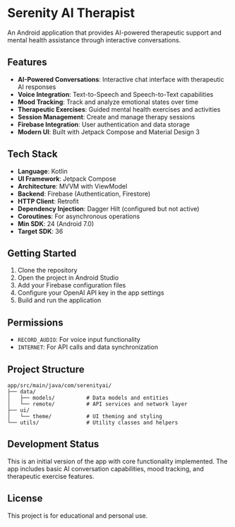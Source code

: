 # Serenity AI Therapist

An Android application that provides AI-powered therapeutic support and mental health assistance through interactive conversations.

## Features

- **AI-Powered Conversations**: Interactive chat interface with therapeutic AI responses
- **Voice Integration**: Text-to-Speech and Speech-to-Text capabilities
- **Mood Tracking**: Track and analyze emotional states over time
- **Therapeutic Exercises**: Guided mental health exercises and activities
- **Session Management**: Create and manage therapy sessions
- **Firebase Integration**: User authentication and data storage
- **Modern UI**: Built with Jetpack Compose and Material Design 3

## Tech Stack

- **Language**: Kotlin
- **UI Framework**: Jetpack Compose
- **Architecture**: MVVM with ViewModel
- **Backend**: Firebase (Authentication, Firestore)
- **HTTP Client**: Retrofit
- **Dependency Injection**: Dagger Hilt (configured but not active)
- **Coroutines**: For asynchronous operations
- **Min SDK**: 24 (Android 7.0)
- **Target SDK**: 36

## Getting Started

1. Clone the repository
2. Open the project in Android Studio
3. Add your Firebase configuration files
4. Configure your OpenAI API key in the app settings
5. Build and run the application

## Permissions

- `RECORD_AUDIO`: For voice input functionality
- `INTERNET`: For API calls and data synchronization

## Project Structure

```
app/src/main/java/com/serenityai/
├── data/
│   ├── models/          # Data models and entities
│   └── remote/          # API services and network layer
├── ui/
│   └── theme/           # UI theming and styling
└── utils/               # Utility classes and helpers
```

## Development Status

This is an initial version of the app with core functionality implemented. The app includes basic AI conversation capabilities, mood tracking, and therapeutic exercise features.

## License

This project is for educational and personal use.
